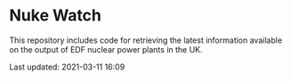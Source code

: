 # Nuke Watch

This repository includes code for retrieving the latest information available on the output of EDF nuclear power plants in the UK.

Last updated: 2021-03-11 16:09